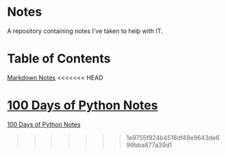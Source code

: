 # Notes

A repository containing notes I've taken to help with IT.

# Table of Contents

[Markdown Notes](MARKDOWN.md)
<<<<<<< HEAD

[100 Days of Python Notes](100_Days_of_PYTHON..md)
=======

[100 Days of Python Notes](100_Days_of_PYTHON.md)
>>>>>>> 1e9755f924b4518df48e9643de699bba877a39d1
